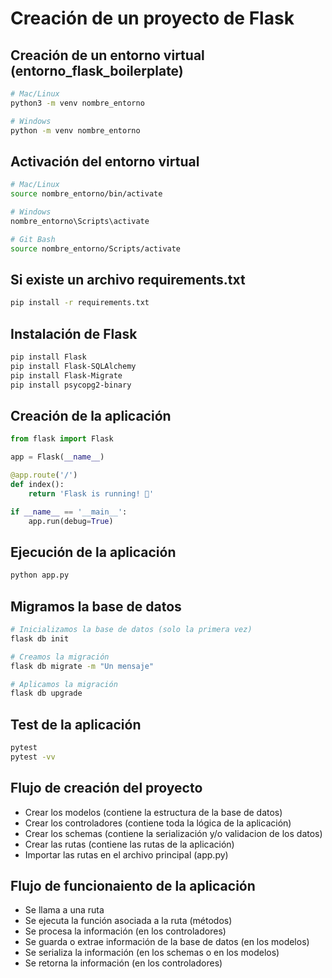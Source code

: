 # Creación de un proyecto de Flask

## Creación de un entorno virtual (entorno_flask_boilerplate)

```bash
# Mac/Linux
python3 -m venv nombre_entorno

# Windows
python -m venv nombre_entorno
```

## Activación del entorno virtual

```bash
# Mac/Linux
source nombre_entorno/bin/activate

# Windows
nombre_entorno\Scripts\activate

# Git Bash
source nombre_entorno/Scripts/activate
```

## Si existe un archivo requirements.txt

```bash
pip install -r requirements.txt
```

## Instalación de Flask

```bash
pip install Flask
pip install Flask-SQLAlchemy
pip install Flask-Migrate
pip install psycopg2-binary
```


## Creación de la aplicación

```python
from flask import Flask

app = Flask(__name__)

@app.route('/')
def index():
    return 'Flask is running! 🤠'

if __name__ == '__main__':
    app.run(debug=True)
```


## Ejecución de la aplicación

```bash
python app.py
```

## Migramos la base de datos

```bash
# Inicializamos la base de datos (solo la primera vez)
flask db init

# Creamos la migración
flask db migrate -m "Un mensaje"

# Aplicamos la migración
flask db upgrade
```

## Test de la aplicación

```bash
pytest
pytest -vv
```

## Flujo de creación del proyecto

- Crear los modelos (contiene la estructura de la base de datos)
- Crear los controladores (contiene toda la lógica de la aplicación)
- Crear los schemas (contiene la serialización y/o validacion de los datos)
- Crear las rutas (contiene las rutas de la aplicación)
- Importar las rutas en el archivo principal (app.py) 


## Flujo de funcionaiento de la aplicación
- Se llama a una ruta
- Se ejecuta la función asociada a la ruta (métodos)
- Se procesa la información (en los controladores)
- Se guarda o extrae información de la base de datos (en los modelos)
- Se serializa la información (en los schemas o en los modelos)
- Se retorna la información (en los controladores)